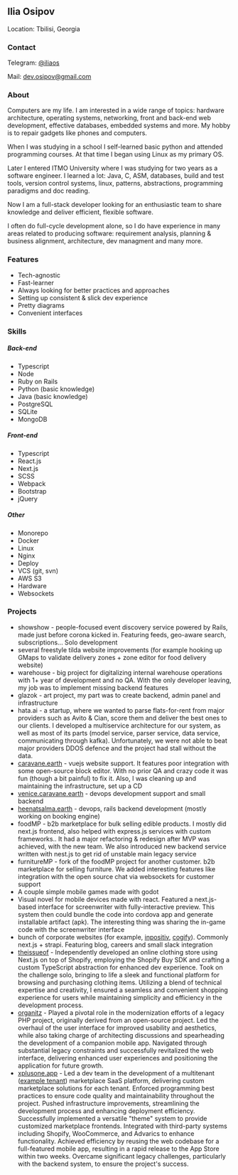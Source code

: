 ## Ilia Osipov
Location: Tbilisi, Georgia

### Contact

Telegram: [@iliaos](https://t.me/iliaos)

Mail: [dev.osipov@gmail.com](mailto:dev.osipov@gmail.com)

### About

Computers are my life. I am interested in a wide range of topics: hardware architecture, operating systems, networking, front and back-end web development, effective databases, embedded systems and more. My hobby is to repair gadgets like phones and computers.

When I was studying in a school I self-learned basic python and attended programming courses. At that time I began using Linux as my primary OS.

Later I entered ITMO University where I was studying for two years as a software engineer. I learned a lot: Java, C, ASM, databases, build and test tools, version control systems, linux, patterns, abstractions, programming paradigms and doc reading.

Now I am a full-stack developer looking for an enthusiastic team to share knowledge and deliver efficient, flexible software.

I often do full-cycle development alone, so I do have experience in many areas related to producing software: requirement analysis, planning & business alignment, architecture, dev managment and many more.

### Features

* Tech-agnostic
* Fast-learner
* Always looking for better practices and approaches
* Setting up consistent & slick dev experience
* Pretty diagrams
* Convenient interfaces

### Skills

##### Back-end

* Typescript
* Node
* Ruby on Rails
* Python (basic knowledge)
* Java (basic knowledge)
* PostgreSQL
* SQLite
* MongoDB

##### Front-end

* Typescript
* React.js
* Next.js
* SCSS
* Webpack
* Bootstrap
* jQuery

##### Other

* Monorepo
* Docker
* Linux
* Nginx
* Deploy
* VCS (git, svn)
* AWS S3
* Hardware
* Websockets

### Projects

* showshow - people-focused event discovery service powered by Rails, made just before corona kicked in. Featuring feeds, geo-aware search, subscriptions... Solo development
* several freestyle tilda website improvements (for example hooking up GMaps to validate delivery zones + zone editor for food delivery website)
* warehouse - big project for digitalizing internal warehouse operations with 1+ year of development and no QA. With the only developer leaving, my job was to implement missing backend features
* glazok - art project, my part was to create backend, admin panel and infrastructure
* hata.ai - a startup, where we wanted to parse flats-for-rent from major providers such as Avito & Cian, score them and deliver the best ones to our clients. I developed a multiservice architecture for our system, as well as most of its parts (model service, parser service, data service, communicating through kafka). Unfortunately, we were not able to beat major providers DDOS defence and the project had stall without the data.
* [caravane.earth](https://caravane.earth) - vuejs website support. It features poor integration with some open-source block editor. With no prior QA and crazy code it was fun (though a bit painful) to fix it. Also, I was cleaning up and maintaining the infrastructure, set up a CD
* [venice.caravane.earth](https://venice.caravane.earth) - devops development support and small backend
* [heenatsalma.earth](https://heenatsalma.earth) - devops, rails backend development (mostly working on booking engine)
* foodMP - b2b marketplace for bulk selling edible products. I mostly did next.js frontend, also helped with express.js services with custom frameworks.. It had a major refactoring & redesign after MVP was achieved, with the new team. We also introduced new backend service written with nest.js to get rid of unstable main legacy service
* furnitureMP - fork of the foodMP project for another customer. b2b marketplace for selling furniture. We added interesting features like integration with the open source chat via websockets for customer support
* A couple simple mobile games made with godot
* Visual novel for mobile devices made with react. Featured a next.js-based interface for screenwriter with fully-interactive preview. This system then could bundle the code into cordova app and generate installable artifact (apk). The interesting thing was sharing the in-game code with the screenwriter interface
* bunch of corporate websites (for example, [inpositiv](https://inpositiv.com), [cogify](https://cogify.io)). Commonly next.js + strapi. Featuring blog, careers and small slack integration
* [theissueof](https://staging.theissueof.com) - Independently developed an online clothing store using Next.js on top of Shopify, employing the Shopify Buy SDK and crafting a custom TypeScript abstraction for enhanced dev experience. Took on the challenge solo, bringing to life a sleek and functional platform for browsing and purchasing clothing items. Utilizing a blend of technical expertise and creativity, I ensured a seamless and convenient shopping experience for users while maintaining simplicity and efficiency in the development process.
* [organitz](https://organitz.com) - Played a pivotal role in the modernization efforts of a legacy PHP project, originally derived from an open-source project. Led the overhaul of the user interface for improved usability and aesthetics, while also taking charge of architecting discussions and spearheading the development of a companion mobile app. Navigated through substantial legacy constraints and successfully revitalized the web interface, delivering enhanced user experiences and positioning the application for future growth.
* [xplusone.app](xplusone.app) -  Led a dev team in the development of a multitenant ([example tenant](https://veletage.com)) marketplace SaaS platform, delivering custom marketplace solutions for each tenant. Enforced programming best practices to ensure code quality and maintainability throughout the project. Pushed infrastructure improvements, streamlining the development process and enhancing deployment efficiency. Successfully implemented a versatile "theme" system to provide customized marketplace frontends. Integrated with third-party systems including Shopify, WooCommerce, and Advarics to enhance functionality. Achieved efficiency by reusing the web codebase for a full-featured mobile app, resulting in a rapid release to the App Store within two weeks. Overcame significant legacy challenges, particularly with the backend system, to ensure the project's success.
